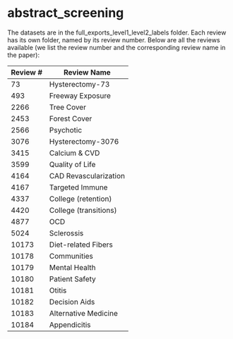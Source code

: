 # abstract_screening

The datasets are in the full_exports_level1_level2_labels folder. Each review has its own folder, named by its review number. Below are all the reviews available (we list the review number and the corresponding review name in the paper):

Review # | Review Name
-------- | -----------
73       | Hysterectomy-73
493      | Freeway Exposure
2266     | Tree Cover
2453     | Forest Cover
2566     | Psychotic
3076     | Hysterectomy-3076
3415     | Calcium & CVD
3599     | Quality of Life
4164     | CAD Revascularization
4167     | Targeted Immune
4337     | College (retention)
4420     | College (transitions)
4877     | OCD
5024     | Sclerossis
10173    | Diet-related Fibers
10178    | Communities
10179    | Mental Health
10180    | Patient Safety
10181    | Otitis
10182    | Decision Aids
10183    | Alternative Medicine
10184    | Appendicitis